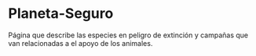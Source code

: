 # Planeta-Seguro
Página que describe las especies en  peligro de extinción y campañas que van relacionadas a el apoyo de los animales.
